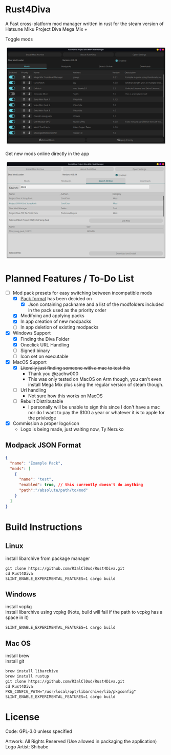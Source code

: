 # Rust4Diva

A Fast cross-platform mod manager written in rust for the steam version of Hatsune Miku Project Diva Mega Mix +

Toggle mods

![Main Screen of R4D](assets/screenshots/r4d-main-dark.png)

Get new mods online directly in the app

![Online Search and DL Screen](assets/screenshots/r4d-search-light.png)

# Planned Features / To-Do List
- [ ] Mod pack presets for easy switching between incompatible mods
  - [x] [Pack format](#Modpack-JSON-Format) has been decided on
    - [x] Json containing packname and a list of the modfolders included in the pack used as the priority order

  - [x] Modifying and applying packs
  - [x] In app creation of new modpacks
  - [ ] In app deletion of existing modpacks
- [x] Windows Support
  - [x] Finding the Diva Folder
  - [x] Oneclick URL Handling
  - [ ] Signed binary
  - [ ] Icon set on executable
- [x] MacOS Support
  - [x] ~~Literally just finding someone with a mac to test this~~ 
    - Thank you @zachw000
    - This was only tested on MacOS on Arm though, you can't even install Mega Mix plus using the regular version of steam though.
  - [ ] Url handling
    - Not sure how this works on MacOS
  - [ ] Rebuilt Distributable
    - I personally will be unable to sign this since I don't have a mac nor do I want to pay the $100 a year or whatever it is to apple for the privledge
- [x] Commission a proper logo/icon
  - Logo is being made, just waiting now, Ty Nezuko

## Modpack JSON Format
```json
{
  "name": "Example Pack",
  "mods": [
    {
      "name": "test",
      "enabled": true, // this currently doesn't do anything
      "path":"/absolute/path/to/mod"
    }
  ]
}
```

# Build Instructions

## Linux
install libarchive from package manager
```
git clone https://github.com/R3alCl0ud/Rust4Diva.git
cd Rust4Diva
SLINT_ENABLE_EXPERIMENTAL_FEATURES=1 cargo build
```

## Windows
install vcpkg<br>
install libarchive using vcpkg (Note, build will fail if the path to vcpkg has a space in it)
```
SLINT_ENABLE_EXPERIMENTAL_FEATURES=1 cargo build
```

## Mac OS
install brew<br>
install git<br>
```
brew install libarchive
brew install rustup
git clone https://github.com/R3alCl0ud/Rust4Diva.git
cd Rust4Diva
PKG_CONFIG_PATH="/usr/local/opt/libarchive/lib/pkgconfig" SLINT_ENABLE_EXPERIMENTAL_FEATURES=1 cargo build
```

# License
Code: GPL-3.0 unless specified

Artwork: All Rights Reserved (Use allowed in packaging the application)
Logo Artist: Shibabe